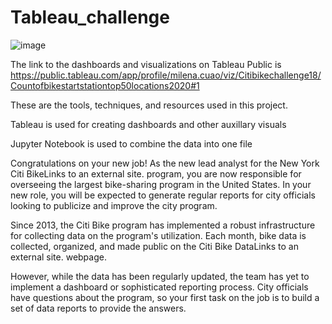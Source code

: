 # Tableau_challenge
![image](https://github.com/milenacuao/Tableau_challenge/assets/151895571/796ebe1d-cf5d-47cf-abb6-b67dc49e063f)


The link to the dashboards and visualizations on Tableau Public is
https://public.tableau.com/app/profile/milena.cuao/viz/Citibikechallenge18/Countofbikestartstationtop50locations2020#1

These are the tools, techniques, and resources used in this project.

Tableau is used for creating dashboards and other auxillary visuals

Jupyter Notebook is used to combine the data into one file

Congratulations on your new job! As the new lead analyst for the New York Citi BikeLinks to an external site. program, you are now responsible for overseeing the largest bike-sharing program in the United States. In your new role, you will be expected to generate regular reports for city officials looking to publicize and improve the city program.

Since 2013, the Citi Bike program has implemented a robust infrastructure for collecting data on the program's utilization. Each month, bike data is collected, organized, and made public on the Citi Bike DataLinks to an external site. webpage.

However, while the data has been regularly updated, the team has yet to implement a dashboard or sophisticated reporting process. City officials have questions about the program, so your first task on the job is to build a set of data reports to provide the answers.

